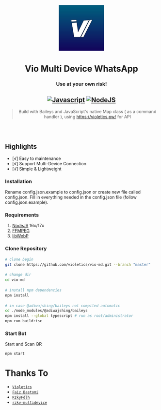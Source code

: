 <div align="center">
<img src="https://raw.githubusercontent.com/violetics/vio-md/master/tmp/violetics.png" width="150" height="150" border="0" alt="Vio-MD">

# Vio Multi Device WhatsApp

### Use at your own risk!

## [![Javascript](https://img.shields.io/badge/JavaScript-d6cc0f?style=for-the-badge&logo=javascript&logoColor=white)](https://javascript.com) [![NodeJS](https://img.shields.io/badge/Node.js-43853D?style=for-the-badge&logo=node.js&logoColor=white)](https://nodejs.org/)

> Build with Baileys and JavaScript's native Map class ( as a command handler ), using https://violetics.pw/ for API <br />

</div><br />
<br />

## Highlights

-   [√] Easy to maintenance
-   [√] Support Multi-Device Connection
-   [√] Simple & Lightweight

### Installation

Rename config.json.example to config.json or create new file called config.json.
Fill in everything needed in the config.json file (follow config.json.example).

### Requirements

1. [NodeJS](https://nodejs.org/en/download) 16x/17x
2. [FFMPEG](https://ffmpeg.org)
3. [libWebP](https://developers.google.com/speed/webp/download)

### Clone Repository

```bash
# clone begin
git clone https://github.com/violetics/vio-md.git --branch "master"

# change dir
cd vio-md

# install npm dependencies
npm install

# in case @adiwajshing/baileys not compiled automatic
cd ./node_modules/@adiwajshing/baileys
npm install --global typescript # run as root/administrator
npm run build:tsc
```

### Start Bot

Start and Scan QR<br />

```bash
npm start
```

# Thanks To

-   [`Violetics`](https://violetics.pw/)
-   [`Faiz Bastomi`](https://github.com/FaizBastomi)
-   [`RzkyFdlh`](https://github.com/Rizky878/rzky-multidevice)
-   [`rzky-multidevice`](https://github.com/Rizky878/rzky-multidevice)
